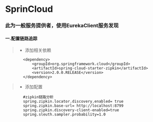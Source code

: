 # SprinCloud
### 此为一般服务提供者，使用EurekaClient服务发现
#### 一.配置链路追踪
>* 添加相关依赖
```
        <dependency>
            <groupId>org.springframework.cloud</groupId>
            <artifactId>spring-cloud-starter-zipkin</artifactId>
            <version>2.0.0.RELEASE</version>
        </dependency>
```
>* 添加配置
```
        #zipkin链路分析
        spring.zipkin.locator.discovery.enabled= true
        spring.zipkin.base-url= http://localhost:8799
        spring.zipkin.discovery-client-enabled=true
        spring.sleuth.sampler.probability=1.0
```